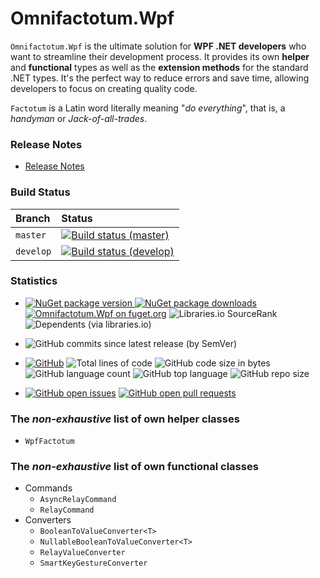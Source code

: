 ﻿# Omnifactotum.Wpf

`Omnifactotum.Wpf` is the ultimate solution for **WPF .NET developers** who want to streamline their development process. It provides its own **helper** and **functional** types as well as the **extension methods** for the standard .NET types. It's the perfect way to reduce errors and save time, allowing developers to focus on creating quality code.

`Factotum` is a Latin word literally meaning "*do everything*", that is, a *handyman* or *Jack-of-all-trades*.

### Release Notes

- [Release Notes](./src/Omnifactotum.Wpf.ReleaseNotes.md)

### Build Status
| Branch    | Status                                                                                                                                                                                            |
|:----------|:--------------------------------------------------------------------------------------------------------------------------------------------------------------------------------------------------|
| `master`  | [![Build status (master)](https://ci.appveyor.com/api/projects/status/xu5yxyckxbv7t11b/branch/master?svg=true)](https://ci.appveyor.com/project/HarinezumiSama/omnifactotum-wpf/branch/master)    |
| `develop` | [![Build status (develop)](https://ci.appveyor.com/api/projects/status/xu5yxyckxbv7t11b/branch/develop?svg=true)](https://ci.appveyor.com/project/HarinezumiSama/omnifactotum-wpf/branch/develop) |

### Statistics

- [![NuGet package version](https://img.shields.io/nuget/v/Omnifactotum.Wpf.svg) ![NuGet package downloads](https://img.shields.io/nuget/dt/Omnifactotum.Wpf.svg)](https://www.nuget.org/packages/Omnifactotum.Wpf/) [![Omnifactotum.Wpf on fuget.org](https://www.fuget.org/packages/Omnifactotum.Wpf/badge.svg)](https://www.fuget.org/packages/Omnifactotum.Wpf) ![Libraries.io SourceRank](https://img.shields.io/librariesio/sourcerank/nuget/Omnifactotum.Wpf) ![Dependents (via libraries.io)](https://img.shields.io/librariesio/dependents/nuget/Omnifactotum.Wpf)

- ![GitHub commits since latest release (by SemVer)](https://img.shields.io/github/commits-since/HarinezumiSama/Omnifactotum.Wpf/latest)

- [![GitHub](https://img.shields.io/github/license/HarinezumiSama/Omnifactotum.Wpf)](https://github.com/HarinezumiSama/Omnifactotum.Wpf/blob/master/LICENSE) ![Total lines of code](https://img.shields.io/tokei/lines/github/HarinezumiSama/Omnifactotum.Wpf) ![GitHub code size in bytes](https://img.shields.io/github/languages/code-size/HarinezumiSama/Omnifactotum.Wpf) ![GitHub language count](https://img.shields.io/github/languages/count/HarinezumiSama/Omnifactotum.Wpf) ![GitHub top language](https://img.shields.io/github/languages/top/HarinezumiSama/Omnifactotum.Wpf) ![GitHub repo size](https://img.shields.io/github/repo-size/HarinezumiSama/Omnifactotum.Wpf)

- [![GitHub open issues](https://img.shields.io/github/issues-raw/HarinezumiSama/Omnifactotum.Wpf)](https://github.com/HarinezumiSama/Omnifactotum.Wpf/issues?q=is%3Aissue+is%3Aopen) [![GitHub open pull requests](https://img.shields.io/github/issues-pr-raw/HarinezumiSama/Omnifactotum.Wpf)](https://github.com/HarinezumiSama/Omnifactotum.Wpf/pulls?q=is%3Apr+is%3Aopen)

### The *non-exhaustive* list of own helper classes

- `WpfFactotum`

### The *non-exhaustive* list of own functional classes

- Commands
  - `AsyncRelayCommand`
  - `RelayCommand`
- Converters
  - `BooleanToValueConverter<T>`
  - `NullableBooleanToValueConverter<T>`
  - `RelayValueConverter`
  - `SmartKeyGestureConverter`
